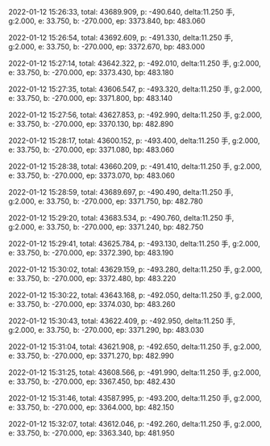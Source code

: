 2022-01-12 15:26:33, total: 43689.909, p: -490.640, delta:11.250 手, g:2.000, e: 33.750, b: -270.000, ep: 3373.840, bp: 483.060

2022-01-12 15:26:54, total: 43692.609, p: -491.330, delta:11.250 手, g:2.000, e: 33.750, b: -270.000, ep: 3372.670, bp: 483.000

2022-01-12 15:27:14, total: 43642.322, p: -492.010, delta:11.250 手, g:2.000, e: 33.750, b: -270.000, ep: 3373.430, bp: 483.180

2022-01-12 15:27:35, total: 43606.547, p: -493.320, delta:11.250 手, g:2.000, e: 33.750, b: -270.000, ep: 3371.800, bp: 483.140

2022-01-12 15:27:56, total: 43627.853, p: -492.990, delta:11.250 手, g:2.000, e: 33.750, b: -270.000, ep: 3370.130, bp: 482.890

2022-01-12 15:28:17, total: 43600.152, p: -493.400, delta:11.250 手, g:2.000, e: 33.750, b: -270.000, ep: 3371.080, bp: 483.060

2022-01-12 15:28:38, total: 43660.209, p: -491.410, delta:11.250 手, g:2.000, e: 33.750, b: -270.000, ep: 3373.070, bp: 483.060

2022-01-12 15:28:59, total: 43689.697, p: -490.490, delta:11.250 手, g:2.000, e: 33.750, b: -270.000, ep: 3371.750, bp: 482.780

2022-01-12 15:29:20, total: 43683.534, p: -490.760, delta:11.250 手, g:2.000, e: 33.750, b: -270.000, ep: 3371.240, bp: 482.750

2022-01-12 15:29:41, total: 43625.784, p: -493.130, delta:11.250 手, g:2.000, e: 33.750, b: -270.000, ep: 3372.390, bp: 483.190

2022-01-12 15:30:02, total: 43629.159, p: -493.280, delta:11.250 手, g:2.000, e: 33.750, b: -270.000, ep: 3372.480, bp: 483.220

2022-01-12 15:30:22, total: 43643.168, p: -492.050, delta:11.250 手, g:2.000, e: 33.750, b: -270.000, ep: 3374.030, bp: 483.260

2022-01-12 15:30:43, total: 43622.409, p: -492.950, delta:11.250 手, g:2.000, e: 33.750, b: -270.000, ep: 3371.290, bp: 483.030

2022-01-12 15:31:04, total: 43621.908, p: -492.650, delta:11.250 手, g:2.000, e: 33.750, b: -270.000, ep: 3371.270, bp: 482.990

2022-01-12 15:31:25, total: 43608.566, p: -491.990, delta:11.250 手, g:2.000, e: 33.750, b: -270.000, ep: 3367.450, bp: 482.430

2022-01-12 15:31:46, total: 43587.995, p: -493.200, delta:11.250 手, g:2.000, e: 33.750, b: -270.000, ep: 3364.000, bp: 482.150

2022-01-12 15:32:07, total: 43612.046, p: -492.260, delta:11.250 手, g:2.000, e: 33.750, b: -270.000, ep: 3363.340, bp: 481.950